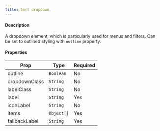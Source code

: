 ```yaml
---
title: Sort dropdown
---
```

#### Description

A dropdown element, which is particularly used for menus and filters. Can be set to outlined styling with `outline` property.

#### Properties

| Prop          | Type       | Required |
| ------------- | ---------- | -------- |
| outline       | `Boolean`  | No       |
| dropdownClass | `String`   | No       |
| labelClass    | `String`   | No       |
| label         | `String`   | Yes      |
| iconLabel     | `String`   | No       |
| items         | `Object[]` | Yes      |
| fallbackLabel | `String`   | Yes      |
